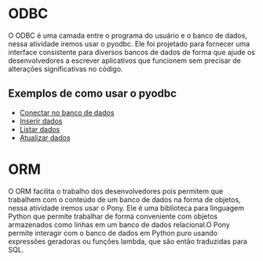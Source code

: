 # ODBC 
O ODBC é uma camada entre o programa do usuário e o banco de dados, nessa atividade iremos usar o pyodbc. Ele foi projetado para fornecer uma interface consistente para diversos bancos de dados de forma que ajude os desenvolvedores a escrever aplicativos que funcionem sem precisar de alterações significativas no código.

## Exemplos de como usar o pyodbc

- [Conectar no banco de dados](https://github.com/DayXL/BD2/blob/main/odbc/odbc.py)
- [Inserir dados](https://github.com/DayXL/BD2/blob/main/odbc/insert.py)
- [Listar dados](https://github.com/DayXL/BD2/blob/main/odbc/list.py)
- [Atualizar dados](https://github.com/DayXL/BD2/blob/main/odbc/update.py)

# ORM 
O ORM facilita o trabalho dos desenvolvedores pois permitem que trabalhem com o conteúdo de um banco de dados na forma de objetos, nessa atividade iremos usar o Pony. Ele é uma biblioteca para linguagem Python que permite trabalhar de forma conveniente com objetos armazenados como linhas em um banco de dados relacional.O Pony permite interagir com o banco de dados em Python puro usando expressões geradoras ou funções lambda, que são então traduzidas para SQL.